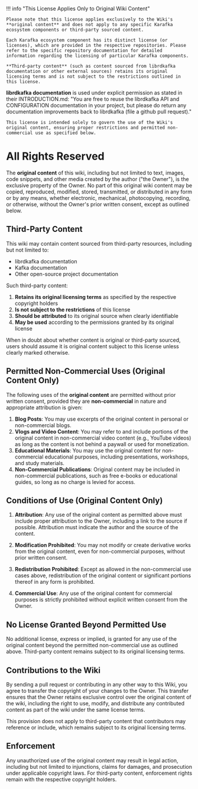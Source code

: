 !!! info "This License Applies Only to Original Wiki Content"

    Please note that this license applies exclusively to the Wiki's **original content** and does not apply to any specific Karafka ecosystem components or third-party sourced content.

    Each Karafka ecosystem component has its distinct license (or licenses), which are provided in the respective repositories. Please refer to the specific repository documentation for detailed information regarding the licensing of particular Karafka components.

    **Third-party content** (such as content sourced from librdkafka documentation or other external sources) retains its original licensing terms and is not subject to the restrictions outlined in this license.

**librdkafka documentation** is used under explicit permission as stated in their INTRODUCTION.md: "You are free to reuse the librdkafka API and CONFIGURATION documentation in your project, but please do return any documentation improvements back to librdkafka (file a github pull request)."

    This license is intended solely to govern the use of the Wiki's original content, ensuring proper restrictions and permitted non-commercial use as specified below.

# All Rights Reserved

The **original content** of this wiki, including but not limited to text, images, code snippets, and other media created by the author ("the Owner"), is the exclusive property of the Owner. No part of this original wiki content may be copied, reproduced, modified, stored, transmitted, or distributed in any form or by any means, whether electronic, mechanical, photocopying, recording, or otherwise, without the Owner's prior written consent, except as outlined below.

## Third-Party Content

This wiki may contain content sourced from third-party resources, including but not limited to:

- librdkafka documentation
- Kafka documentation
- Other open-source project documentation

Such third-party content:

1. **Retains its original licensing terms** as specified by the respective copyright holders
2. **Is not subject to the restrictions** of this license
3. **Should be attributed** to its original source when clearly identifiable
4. **May be used** according to the permissions granted by its original license

When in doubt about whether content is original or third-party sourced, users should assume it is original content subject to this license unless clearly marked otherwise.

## Permitted Non-Commercial Uses (Original Content Only)

The following uses of the **original content** are permitted without prior written consent, provided they are **non-commercial** in nature and appropriate attribution is given:

1. **Blog Posts**: You may use excerpts of the original content in personal or non-commercial blogs.
2. **Vlogs and Video Content**: You may refer to and include portions of the original content in non-commercial video content (e.g., YouTube videos) as long as the content is not behind a paywall or used for monetization.
3. **Educational Materials**: You may use the original content for non-commercial educational purposes, including presentations, workshops, and study materials.
4. **Non-Commercial Publications**: Original content may be included in non-commercial publications, such as free e-books or educational guides, so long as no charge is levied for access.

## Conditions of Use (Original Content Only)

1. **Attribution**: Any use of the original content as permitted above must include proper attribution to the Owner, including a link to the source if possible. Attribution must indicate the author and the source of the content.

2. **Modification Prohibited**: You may not modify or create derivative works from the original content, even for non-commercial purposes, without prior written consent.

3. **Redistribution Prohibited**: Except as allowed in the non-commercial use cases above, redistribution of the original content or significant portions thereof in any form is prohibited.

4. **Commercial Use**: Any use of the original content for commercial purposes is strictly prohibited without explicit written consent from the Owner.

## No License Granted Beyond Permitted Use

No additional license, express or implied, is granted for any use of the original content beyond the permitted non-commercial use as outlined above. Third-party content remains subject to its original licensing terms.

## Contributions to the Wiki

By sending a pull request or contributing in any other way to this Wiki, you agree to transfer the copyright of your changes to the Owner. This transfer ensures that the Owner retains exclusive control over the original content of the wiki, including the right to use, modify, and distribute any contributed content as part of the wiki under the same license terms.

This provision does not apply to third-party content that contributors may reference or include, which remains subject to its original licensing terms.

## Enforcement

Any unauthorized use of the original content may result in legal action, including but not limited to injunctions, claims for damages, and prosecution under applicable copyright laws. For third-party content, enforcement rights remain with the respective copyright holders.
